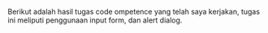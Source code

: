 Berikut adalah hasil tugas code ompetence yang telah saya kerjakan, tugas ini meliputi penggunaan input form, dan alert dialog.